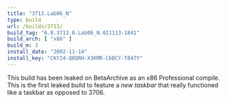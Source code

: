 ```yaml
---
title: "3713.Lab06_N"
type: build
url: /builds/3713/
build_tag: "6.0.3713.0.Lab06_N.021113-1841"
build_arch: [ "x86" ]
build_m: 3
install_date: "2002-11-14"
install_key: "CKY24-Q8QRH-X3KMR-C6BCY-T847Y"
---
```


This build has been leaked on BetaArchive as an x86 Professional compile. This is the first leaked build to feature a _new taskbar_ that really functioned like a taskbar as opposed to 3706.